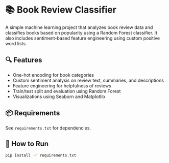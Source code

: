 # 📚 Book Review Classifier

A simple machine learning project that analyzes book review data and classifies books based on popularity using a Random Forest classifier. It also includes sentiment-based feature engineering using custom positive word lists.

## 🔍 Features

- One-hot encoding for book categories
- Custom sentiment analysis on review text, summaries, and descriptions
- Feature engineering for helpfulness of reviews
- Train/test split and evaluation using Random Forest
- Visualizations using Seaborn and Matplotlib

## 📦 Requirements

See `requirements.txt` for dependencies.

## 🚀 How to Run

```bash
pip install -r requirements.txt

